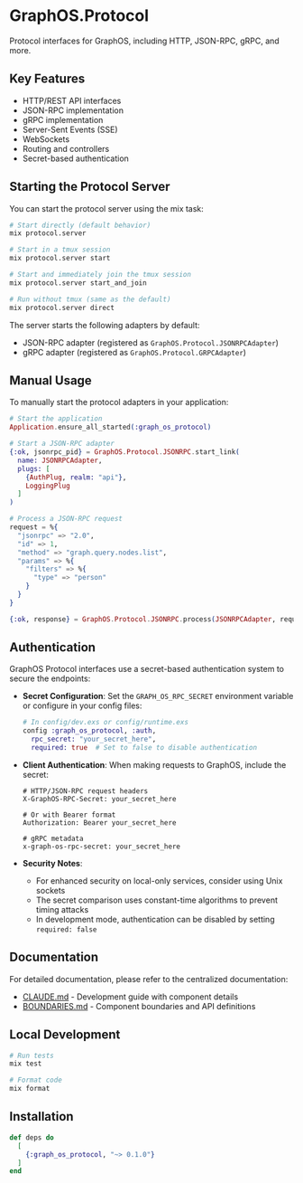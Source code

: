 # GraphOS.Protocol

Protocol interfaces for GraphOS, including HTTP, JSON-RPC, gRPC, and more.

## Key Features

- HTTP/REST API interfaces
- JSON-RPC implementation
- gRPC implementation
- Server-Sent Events (SSE)
- WebSockets
- Routing and controllers
- Secret-based authentication

## Starting the Protocol Server

You can start the protocol server using the mix task:

```bash
# Start directly (default behavior)
mix protocol.server

# Start in a tmux session
mix protocol.server start

# Start and immediately join the tmux session
mix protocol.server start_and_join

# Run without tmux (same as the default)
mix protocol.server direct
```

The server starts the following adapters by default:
- JSON-RPC adapter (registered as `GraphOS.Protocol.JSONRPCAdapter`)
- gRPC adapter (registered as `GraphOS.Protocol.GRPCAdapter`)

## Manual Usage

To manually start the protocol adapters in your application:

```elixir
# Start the application
Application.ensure_all_started(:graph_os_protocol)

# Start a JSON-RPC adapter
{:ok, jsonrpc_pid} = GraphOS.Protocol.JSONRPC.start_link(
  name: JSONRPCAdapter,
  plugs: [
    {AuthPlug, realm: "api"}, 
    LoggingPlug
  ]
)

# Process a JSON-RPC request
request = %{
  "jsonrpc" => "2.0",
  "id" => 1,
  "method" => "graph.query.nodes.list",
  "params" => %{
    "filters" => %{
      "type" => "person"
    }
  }
}

{:ok, response} = GraphOS.Protocol.JSONRPC.process(JSONRPCAdapter, request)
```

## Authentication

GraphOS Protocol interfaces use a secret-based authentication system to secure the endpoints:

- **Secret Configuration**: Set the `GRAPH_OS_RPC_SECRET` environment variable or configure in your config files:
  ```elixir
  # In config/dev.exs or config/runtime.exs
  config :graph_os_protocol, :auth,
    rpc_secret: "your_secret_here",
    required: true  # Set to false to disable authentication
  ```

- **Client Authentication**: When making requests to GraphOS, include the secret:
  ```
  # HTTP/JSON-RPC request headers
  X-GraphOS-RPC-Secret: your_secret_here
  
  # Or with Bearer format
  Authorization: Bearer your_secret_here
  
  # gRPC metadata
  x-graph-os-rpc-secret: your_secret_here
  ```

- **Security Notes**:
  - For enhanced security on local-only services, consider using Unix sockets
  - The secret comparison uses constant-time algorithms to prevent timing attacks
  - In development mode, authentication can be disabled by setting `required: false`

## Documentation

For detailed documentation, please refer to the centralized documentation:

- [CLAUDE.md](../../instructions/CLAUDE.md) - Development guide with component details
- [BOUNDARIES.md](../../instructions/BOUNDARIES.md) - Component boundaries and API definitions

## Local Development

```bash
# Run tests
mix test

# Format code
mix format
```

## Installation

```elixir
def deps do
  [
    {:graph_os_protocol, "~> 0.1.0"}
  ]
end
```